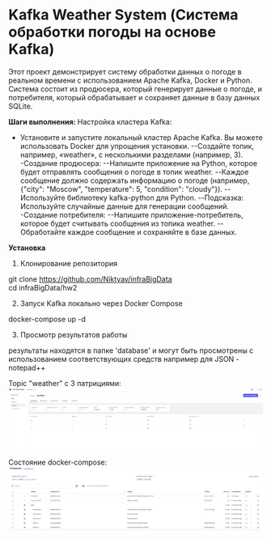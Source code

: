 # Kafka Weather System (Система обработки погоды на основе Kafka)

Этот проект демонстрирует систему обработки данных о погоде в реальном времени с использованием Apache Kafka, Docker и Python. Система состоит из продюсера, который генерирует данные о погоде, и потребителя, который обрабатывает и сохраняет данные в базу данных SQLite.

**Шаги выполнения:**
Настройка кластера Kafka:
- Установите и запустите локальный кластер Apache Kafka. Вы можете использовать Docker для упрощения установки.
--Создайте топик, например, «weather», с несколькими разделами (например, 3).
-Создание продюсера:
--Напишите приложение на Python, которое будет отправлять сообщения о погоде в топик weather.
--Каждое сообщение должно содержать информацию о погоде (например, {"city": "Moscow", "temperature": 5, "condition": "cloudy"}).
--Используйте библиотеку kafka-python для Python.
--Подсказка: Используйте случайные данные  для генерации сообщений.
-Создание потребителя:
--Напишите приложение-потребитель, которое будет считывать сообщения из топика weather.
--Обработайте каждое сообщение и сохраняйте в базе данных.



**Установка**

1. Клонирование репозитория

git clone https://github.com/Niktyav/infraBigData   
cd infraBigData/hw2

2. Запуск Kafka локально через Docker Compose

docker-compose up -d

3. Просмотр результатов работы

результаты находятся в папке 'database' и могут быть просмотрены с использованием соответствующих средств
например для JSON - notepad++




Topic "weather" с 3 патрициями:   
![img sel_transormed.png](./img/topic.png)   


Состояние docker-compose:
![img sel_transormed.png](./img/docker.png)   
